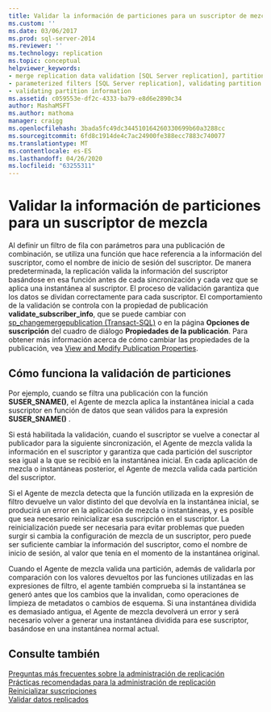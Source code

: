 ```yaml
---
title: Validar la información de particiones para un suscriptor de mezcla | Microsoft Docs
ms.custom: ''
ms.date: 03/06/2017
ms.prod: sql-server-2014
ms.reviewer: ''
ms.technology: replication
ms.topic: conceptual
helpviewer_keywords:
- merge replication data validation [SQL Server replication], partitions
- parameterized filters [SQL Server replication], validating partition information
- validating partition information
ms.assetid: c059553e-df2c-4333-ba79-e8d6e2890c34
author: MashaMSFT
ms.author: mathoma
manager: craigg
ms.openlocfilehash: 3bada5fc49dc344510164260330699b60a3288cc
ms.sourcegitcommit: 6fd8c1914de4c7ac24900fe388ecc7883c740077
ms.translationtype: MT
ms.contentlocale: es-ES
ms.lasthandoff: 04/26/2020
ms.locfileid: "63255311"
---
```

# <a name="validate-partition-information-for-a-merge-subscriber"></a>Validar la información de particiones para un suscriptor de mezcla
  Al definir un filtro de fila con parámetros para una publicación de combinación, se utiliza una función que hace referencia a la información del suscriptor, como el nombre de inicio de sesión del suscriptor. De manera predeterminada, la replicación valida la información del suscriptor basándose en esa función antes de cada sincronización y cada vez que se aplica una instantánea al suscriptor. El proceso de validación garantiza que los datos se dividan correctamente para cada suscriptor. El comportamiento de la validación se controla con la propiedad de publicación **validate_subscriber_info**, que se puede cambiar con [sp_changemergepublication &#40;Transact-SQL&#41;](/sql/relational-databases/system-stored-procedures/sp-changemergepublication-transact-sql) o en la página **Opciones de suscripción** del cuadro de diálogo **Propiedades de la publicación**. Para obtener más información acerca de cómo cambiar las propiedades de la publicación, vea [View and Modify Publication Properties](publish/view-and-modify-publication-properties.md).  
  
## <a name="how-partition-validation-works"></a>Cómo funciona la validación de particiones  
 Por ejemplo, cuando se filtra una publicación con la función **SUSER_SNAME()**, el Agente de mezcla aplica la instantánea inicial a cada suscriptor en función de datos que sean válidos para la expresión **SUSER_SNAME()** .  
  
 Si está habilitada la validación, cuando el suscriptor se vuelve a conectar al publicador para la siguiente sincronización, el Agente de mezcla valida la información en el suscriptor y garantiza que cada partición del suscriptor sea igual a la que se recibió en la instantánea inicial. En cada aplicación de mezcla o instantáneas posterior, el Agente de mezcla valida cada partición del suscriptor.  
  
 Si el Agente de mezcla detecta que la función utilizada en la expresión de filtro devuelve un valor distinto del que devolvía en la instantánea inicial, se producirá un error en la aplicación de mezcla o instantáneas, y es posible que sea necesario reinicializar esa suscripción en el suscriptor. La reinicialización puede ser necesaria para evitar problemas que pueden surgir si cambia la configuración de mezcla de un suscriptor, pero puede ser suficiente cambiar la información del suscriptor, como el nombre de inicio de sesión, al valor que tenía en el momento de la instantánea original.  
  
 Cuando el Agente de mezcla valida una partición, además de validarla por comparación con los valores devueltos por las funciones utilizadas en las expresiones de filtro, el agente también comprueba si la instantánea se generó antes que los cambios que la invalidan, como operaciones de limpieza de metadatos o cambios de esquema. Si una instantánea dividida es demasiado antigua, el Agente de mezcla devolverá un error y será necesario volver a generar una instantánea dividida para ese suscriptor, basándose en una instantánea normal actual.  
  
## <a name="see-also"></a>Consulte también  
 [Preguntas más frecuentes sobre la administración de replicación](administration/frequently-asked-questions-for-replication-administrators.md)   
 [Prácticas recomendadas para la administración de replicación](administration/best-practices-for-replication-administration.md)   
 [Reinicializar suscripciones](reinitialize-subscriptions.md)   
 [Validar datos replicados](validate-data-at-the-subscriber.md)  
  
  

